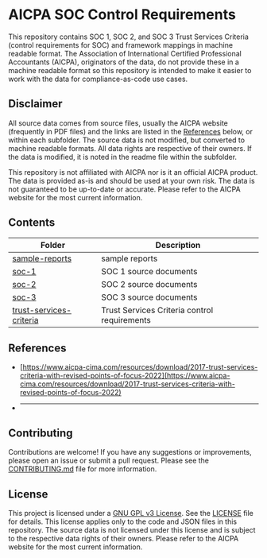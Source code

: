 # AICPA SOC Control Requirements

This repository contains SOC 1, SOC 2, and SOC 3 Trust Services Criteria (control requirements for SOC) and framework mappings in machine readable format. The Association of International Certified Professional Accountants (AICPA), originators of the data, do not provide these in a machine readable format so this repository is intended to make it easier to work with the data for compliance-as-code use cases.

## Disclaimer

All source data comes from source files, usually the AICPA website (frequently in PDF files) and the links are listed in the [References](#references) below, or within each subfolder. The source data is not modified, but converted to machine readable formats. All data rights are respective of their owners. If the data is modified, it is noted in the readme file within the subfolder.

This repository is not affiliated with AICPA nor is it an official AICPA product. The data is provided as-is and should be used at your own risk. The data is not guaranteed to be up-to-date or accurate. Please refer to the AICPA website for the most current information.

## Contents

| Folder                                               | Description                                  |
| ---------------------------------------------------- | -------------------------------------------- |
| [sample-reports](./sample-reports/)                  | sample reports                               |
| [soc-1](./soc-1)                                     | SOC 1 source documents                       |
| [soc-2](./soc-2)                                     | SOC 2 source documents                       |
| [soc-3](./soc-3)                                     | SOC 3 source documents                       |
| [trust-services-criteria](./trust-services-criteria) | Trust Services Criteria control requirements |

## References

- [https://www.aicpa-cima.com/resources/download/2017-trust-services-criteria-with-revised-points-of-focus-2022](https://www.aicpa-cima.com/resources/download/2017-trust-services-criteria-with-revised-points-of-focus-2022)

- ***

## Contributing

Contributions are welcome! If you have any suggestions or improvements, please open an issue or submit a pull request. Please see the [CONTRIBUTING.md](./CONTRIBUTING.md) file for more information.

## License

This project is licensed under a [GNU GPL v3 License](https://choosealicense.com/licenses/gpl-3.0/). See the [LICENSE](./LICENSE) file for details. This license applies only to the code and JSON files in this repository. The source data is not licensed under this license and is subject to the respective data rights of their owners. Please refer to the AICPA website for the most current information.
